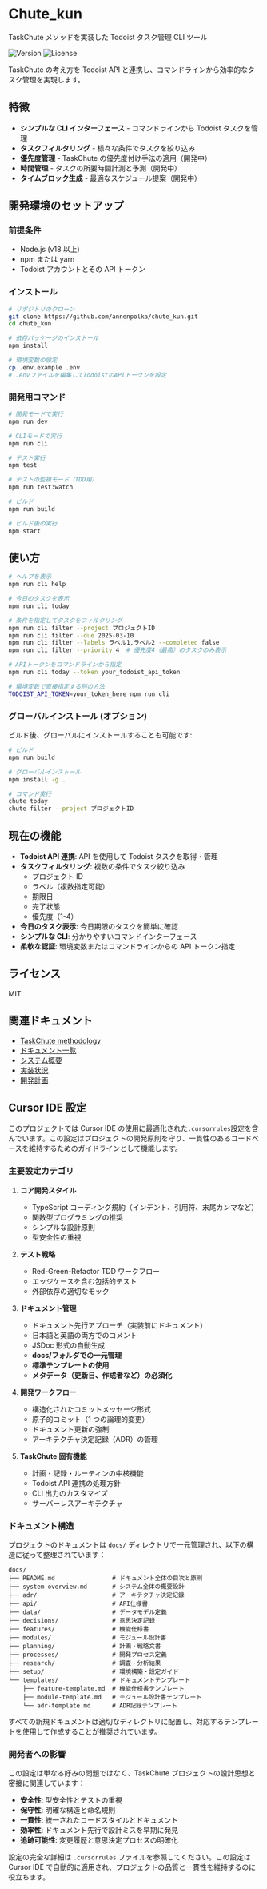 # Chute_kun

TaskChute メソッドを実装した Todoist タスク管理 CLI ツール

![Version](https://img.shields.io/badge/version-1.0.0-blue.svg)
![License](https://img.shields.io/badge/license-MIT-green.svg)

TaskChute の考え方を Todoist API と連携し、コマンドラインから効率的なタスク管理を実現します。

## 特徴

- **シンプルな CLI インターフェース** - コマンドラインから Todoist タスクを管理
- **タスクフィルタリング** - 様々な条件でタスクを絞り込み
- **優先度管理** - TaskChute の優先度付け手法の適用（開発中）
- **時間管理** - タスクの所要時間計測と予測（開発中）
- **タイムブロック生成** - 最適なスケジュール提案（開発中）

## 開発環境のセットアップ

### 前提条件

- Node.js (v18 以上)
- npm または yarn
- Todoist アカウントとその API トークン

### インストール

```bash
# リポジトリのクローン
git clone https://github.com/annenpolka/chute_kun.git
cd chute_kun

# 依存パッケージのインストール
npm install

# 環境変数の設定
cp .env.example .env
# .envファイルを編集してTodoistのAPIトークンを設定
```

### 開発用コマンド

```bash
# 開発モードで実行
npm run dev

# CLIモードで実行
npm run cli

# テスト実行
npm test

# テストの監視モード（TDD用）
npm run test:watch

# ビルド
npm run build

# ビルド後の実行
npm start
```

## 使い方

```bash
# ヘルプを表示
npm run cli help

# 今日のタスクを表示
npm run cli today

# 条件を指定してタスクをフィルタリング
npm run cli filter --project プロジェクトID
npm run cli filter --due 2025-03-10
npm run cli filter --labels ラベル1,ラベル2 --completed false
npm run cli filter --priority 4  # 優先度4（最高）のタスクのみ表示

# APIトークンをコマンドラインから指定
npm run cli today --token your_todoist_api_token

# 環境変数で直接指定する別の方法
TODOIST_API_TOKEN=your_token_here npm run cli
```

### グローバルインストール (オプション)

ビルド後、グローバルにインストールすることも可能です:

```bash
# ビルド
npm run build

# グローバルインストール
npm install -g .

# コマンド実行
chute today
chute filter --project プロジェクトID
```

## 現在の機能

- **Todoist API 連携**: API を使用して Todoist タスクを取得・管理
- **タスクフィルタリング**: 複数の条件でタスク絞り込み
  - プロジェクト ID
  - ラベル（複数指定可能）
  - 期限日
  - 完了状態
  - 優先度（1-4）
- **今日のタスク表示**: 今日期限のタスクを簡単に確認
- **シンプルな CLI**: 分かりやすいコマンドインターフェース
- **柔軟な認証**: 環境変数またはコマンドラインからの API トークン指定

## ライセンス

MIT

## 関連ドキュメント

- [TaskChute methodology](TaskChute_methodology.md)
- [ドキュメント一覧](docs/README.md)
- [システム概要](docs/system-overview.md)
- [実装状況](docs/setup/implementation-status.md)
- [開発計画](docs/planning/development-plan.md)

## Cursor IDE 設定

このプロジェクトでは Cursor IDE の使用に最適化された`.cursorrules`設定を含んでいます。この設定はプロジェクトの開発原則を守り、一貫性のあるコードベースを維持するためのガイドラインとして機能します。

### 主要設定カテゴリ

1. **コア開発スタイル**

   - TypeScript コーディング規約（インデント、引用符、末尾カンマなど）
   - 関数型プログラミングの推奨
   - シンプルな設計原則
   - 型安全性の重視

2. **テスト戦略**

   - Red-Green-Refactor TDD ワークフロー
   - エッジケースを含む包括的テスト
   - 外部依存の適切なモック

3. **ドキュメント管理**

   - ドキュメント先行アプローチ（実装前にドキュメント）
   - 日本語と英語の両方でのコメント
   - JSDoc 形式の自動生成
   - **docs/フォルダでの一元管理**
   - **標準テンプレートの使用**
   - **メタデータ（更新日、作成者など）の必須化**

4. **開発ワークフロー**

   - 構造化されたコミットメッセージ形式
   - 原子的コミット（1 つの論理的変更）
   - ドキュメント更新の強制
   - アーキテクチャ決定記録（ADR）の管理

5. **TaskChute 固有機能**
   - 計画・記録・ルーティンの中核機能
   - Todoist API 連携の処理方針
   - CLI 出力のカスタマイズ
   - サーバーレスアーキテクチャ

### ドキュメント構造

プロジェクトのドキュメントは `docs/` ディレクトリで一元管理され、以下の構造に従って整理されています：

```
docs/
├── README.md                # ドキュメント全体の目次と原則
├── system-overview.md       # システム全体の概要設計
├── adr/                     # アーキテクチャ決定記録
├── api/                     # API仕様書
├── data/                    # データモデル定義
├── decisions/               # 意思決定記録
├── features/                # 機能仕様書
├── modules/                 # モジュール設計書
├── planning/                # 計画・戦略文書
├── processes/               # 開発プロセス定義
├── research/                # 調査・分析結果
├── setup/                   # 環境構築・設定ガイド
└── templates/               # ドキュメントテンプレート
    ├── feature-template.md  # 機能仕様書テンプレート
    ├── module-template.md   # モジュール設計書テンプレート
    └── adr-template.md      # ADR記録テンプレート
```

すべての新規ドキュメントは適切なディレクトリに配置し、対応するテンプレートを使用して作成することが推奨されています。

### 開発者への影響

この設定は単なる好みの問題ではなく、TaskChute プロジェクトの設計思想と密接に関連しています：

- **安全性**: 型安全性とテストの重視
- **保守性**: 明確な構造と命名規則
- **一貫性**: 統一されたコードスタイルとドキュメント
- **効率性**: ドキュメント先行で設計ミスを早期に発見
- **追跡可能性**: 変更履歴と意思決定プロセスの明確化

設定の完全な詳細は `.cursorrules` ファイルを参照してください。この設定は Cursor IDE で自動的に適用され、プロジェクトの品質と一貫性を維持するのに役立ちます。
